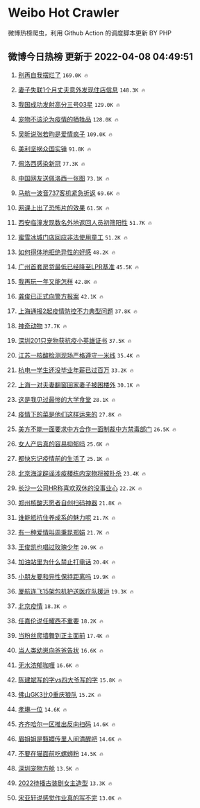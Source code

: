 # Weibo Hot Crawler 



微博热榜爬虫，利用 Github Action 的调度脚本更新 BY PHP 


## 微博今日热榜 更新于 2022-04-08 04:49:51 
1. [别再自我摆烂了](https://s.weibo.com/weibo?q=%23%E5%88%AB%E5%86%8D%E8%87%AA%E6%88%91%E6%91%86%E7%83%82%E4%BA%86%23&Refer=top) `169.0K 🔥` 

1. [妻子失联1个月丈夫意外发现住店信息](https://s.weibo.com/weibo?q=%23%E5%A6%BB%E5%AD%90%E5%A4%B1%E8%81%941%E4%B8%AA%E6%9C%88%E4%B8%88%E5%A4%AB%E6%84%8F%E5%A4%96%E5%8F%91%E7%8E%B0%E4%BD%8F%E5%BA%97%E4%BF%A1%E6%81%AF%23&Refer=top) `148.3K 🔥` 

1. [我国成功发射高分三号03星](https://s.weibo.com/weibo?q=%23%E6%88%91%E5%9B%BD%E6%88%90%E5%8A%9F%E5%8F%91%E5%B0%84%E9%AB%98%E5%88%86%E4%B8%89%E5%8F%B703%E6%98%9F%23&Refer=top) `129.0K 🔥` 

1. [宠物不该沦为疫情的牺牲品](https://s.weibo.com/weibo?q=%23%E5%AE%A0%E7%89%A9%E4%B8%8D%E8%AF%A5%E6%B2%A6%E4%B8%BA%E7%96%AB%E6%83%85%E7%9A%84%E7%89%BA%E7%89%B2%E5%93%81%23&Refer=top) `128.0K 🔥` 

1. [吴昕说张若昀是爱情疯子](https://s.weibo.com/weibo?q=%23%E5%90%B4%E6%98%95%E8%AF%B4%E5%BC%A0%E8%8B%A5%E6%98%80%E6%98%AF%E7%88%B1%E6%83%85%E7%96%AF%E5%AD%90%23&Refer=top) `109.0K 🔥` 

1. [美利坚祸众国实锤](https://s.weibo.com/weibo?q=%23%E7%BE%8E%E5%88%A9%E5%9D%9A%E7%A5%B8%E4%BC%97%E5%9B%BD%E5%AE%9E%E9%94%A4%23&Refer=top) `91.8K 🔥` 

1. [佩洛西感染新冠](https://s.weibo.com/weibo?q=%23%E4%BD%A9%E6%B4%9B%E8%A5%BF%E6%84%9F%E6%9F%93%E6%96%B0%E5%86%A0%23&Refer=top) `77.3K 🔥` 

1. [中国网友送佩洛西一张图](https://s.weibo.com/weibo?q=%23%E4%B8%AD%E5%9B%BD%E7%BD%91%E5%8F%8B%E9%80%81%E4%BD%A9%E6%B4%9B%E8%A5%BF%E4%B8%80%E5%BC%A0%E5%9B%BE%23&Refer=top) `73.1K 🔥` 

1. [马航一波音737客机紧急折返](https://s.weibo.com/weibo?q=%23%E9%A9%AC%E8%88%AA%E4%B8%80%E6%B3%A2%E9%9F%B3737%E5%AE%A2%E6%9C%BA%E7%B4%A7%E6%80%A5%E6%8A%98%E8%BF%94%23&Refer=top) `69.6K 🔥` 

1. [网课上出了恐怖片的效果](https://s.weibo.com/weibo?q=%23%E7%BD%91%E8%AF%BE%E4%B8%8A%E5%87%BA%E4%BA%86%E6%81%90%E6%80%96%E7%89%87%E7%9A%84%E6%95%88%E6%9E%9C%23&Refer=top) `61.5K 🔥` 

1. [西安临潼发现数名外地返回人员初筛阳性](https://s.weibo.com/weibo?q=%23%E8%A5%BF%E5%AE%89%E4%B8%B4%E6%BD%BC%E5%8F%91%E7%8E%B0%E6%95%B0%E5%90%8D%E5%A4%96%E5%9C%B0%E8%BF%94%E5%9B%9E%E4%BA%BA%E5%91%98%E5%88%9D%E7%AD%9B%E9%98%B3%E6%80%A7%23&Refer=top) `51.7K 🔥` 

1. [蜜雪冰城门店回应非法使用童工](https://s.weibo.com/weibo?q=%23%E8%9C%9C%E9%9B%AA%E5%86%B0%E5%9F%8E%E9%97%A8%E5%BA%97%E5%9B%9E%E5%BA%94%E9%9D%9E%E6%B3%95%E4%BD%BF%E7%94%A8%E7%AB%A5%E5%B7%A5%23&Refer=top) `51.2K 🔥` 

1. [如何得体地拒绝异性的好感](https://s.weibo.com/weibo?q=%23%E5%A6%82%E4%BD%95%E5%BE%97%E4%BD%93%E5%9C%B0%E6%8B%92%E7%BB%9D%E5%BC%82%E6%80%A7%E7%9A%84%E5%A5%BD%E6%84%9F%23&Refer=top) `48.2K 🔥` 

1. [广州首套房贷最低已经降至LPR基准](https://s.weibo.com/weibo?q=%23%E5%B9%BF%E5%B7%9E%E9%A6%96%E5%A5%97%E6%88%BF%E8%B4%B7%E6%9C%80%E4%BD%8E%E5%B7%B2%E7%BB%8F%E9%99%8D%E8%87%B3LPR%E5%9F%BA%E5%87%86%23&Refer=top) `45.5K 🔥` 

1. [我再玩一年又能怎样](https://s.weibo.com/weibo?q=%23%E6%88%91%E5%86%8D%E7%8E%A9%E4%B8%80%E5%B9%B4%E5%8F%88%E8%83%BD%E6%80%8E%E6%A0%B7%23&Refer=top) `42.8K 🔥` 

1. [龚俊已正式向警方报案](https://s.weibo.com/weibo?q=%23%E9%BE%9A%E4%BF%8A%E5%B7%B2%E6%AD%A3%E5%BC%8F%E5%90%91%E8%AD%A6%E6%96%B9%E6%8A%A5%E6%A1%88%23&Refer=top) `42.1K 🔥` 

1. [上海通报2起疫情防控不力典型问题](https://s.weibo.com/weibo?q=%23%E4%B8%8A%E6%B5%B7%E9%80%9A%E6%8A%A52%E8%B5%B7%E7%96%AB%E6%83%85%E9%98%B2%E6%8E%A7%E4%B8%8D%E5%8A%9B%E5%85%B8%E5%9E%8B%E9%97%AE%E9%A2%98%23&Refer=top) `37.8K 🔥` 

1. [神奇动物](https://s.weibo.com/weibo?q=%E7%A5%9E%E5%A5%87%E5%8A%A8%E7%89%A9&Refer=top) `37.7K 🔥` 

1. [深圳201只宠物获抗疫小英雄证书](https://s.weibo.com/weibo?q=%23%E6%B7%B1%E5%9C%B3201%E5%8F%AA%E5%AE%A0%E7%89%A9%E8%8E%B7%E6%8A%97%E7%96%AB%E5%B0%8F%E8%8B%B1%E9%9B%84%E8%AF%81%E4%B9%A6%23&Refer=top) `37.5K 🔥` 

1. [江苏一核酸检测现场严格遵守一米线](https://s.weibo.com/weibo?q=%23%E6%B1%9F%E8%8B%8F%E4%B8%80%E6%A0%B8%E9%85%B8%E6%A3%80%E6%B5%8B%E7%8E%B0%E5%9C%BA%E4%B8%A5%E6%A0%BC%E9%81%B5%E5%AE%88%E4%B8%80%E7%B1%B3%E7%BA%BF%23&Refer=top) `35.4K 🔥` 

1. [杭电一学生还没毕业年薪已过百万](https://s.weibo.com/weibo?q=%23%E6%9D%AD%E7%94%B5%E4%B8%80%E5%AD%A6%E7%94%9F%E8%BF%98%E6%B2%A1%E6%AF%95%E4%B8%9A%E5%B9%B4%E8%96%AA%E5%B7%B2%E8%BF%87%E7%99%BE%E4%B8%87%23&Refer=top) `33.2K 🔥` 

1. [上海一对夫妻翻窗回家妻子被困楼外](https://s.weibo.com/weibo?q=%23%E4%B8%8A%E6%B5%B7%E4%B8%80%E5%AF%B9%E5%A4%AB%E5%A6%BB%E7%BF%BB%E7%AA%97%E5%9B%9E%E5%AE%B6%E5%A6%BB%E5%AD%90%E8%A2%AB%E5%9B%B0%E6%A5%BC%E5%A4%96%23&Refer=top) `30.1K 🔥` 

1. [这是我见过最惨的大学食堂](https://s.weibo.com/weibo?q=%23%E8%BF%99%E6%98%AF%E6%88%91%E8%A7%81%E8%BF%87%E6%9C%80%E6%83%A8%E7%9A%84%E5%A4%A7%E5%AD%A6%E9%A3%9F%E5%A0%82%23&Refer=top) `28.1K 🔥` 

1. [疫情下的菜是他们这样运来的](https://s.weibo.com/weibo?q=%23%E7%96%AB%E6%83%85%E4%B8%8B%E7%9A%84%E8%8F%9C%E6%98%AF%E4%BB%96%E4%BB%AC%E8%BF%99%E6%A0%B7%E8%BF%90%E6%9D%A5%E7%9A%84%23&Refer=top) `27.8K 🔥` 

1. [美方不能一面要求中方合作一面制裁中方禁毒部门](https://s.weibo.com/weibo?q=%23%E7%BE%8E%E6%96%B9%E4%B8%8D%E8%83%BD%E4%B8%80%E9%9D%A2%E8%A6%81%E6%B1%82%E4%B8%AD%E6%96%B9%E5%90%88%E4%BD%9C%E4%B8%80%E9%9D%A2%E5%88%B6%E8%A3%81%E4%B8%AD%E6%96%B9%E7%A6%81%E6%AF%92%E9%83%A8%E9%97%A8%23&Refer=top) `26.5K 🔥` 

1. [女人产后真的容易抑郁吗](https://s.weibo.com/weibo?q=%23%E5%A5%B3%E4%BA%BA%E4%BA%A7%E5%90%8E%E7%9C%9F%E7%9A%84%E5%AE%B9%E6%98%93%E6%8A%91%E9%83%81%E5%90%97%23&Refer=top) `25.6K 🔥` 

1. [都快忘记疫情前的生活了](https://s.weibo.com/weibo?q=%23%E9%83%BD%E5%BF%AB%E5%BF%98%E8%AE%B0%E7%96%AB%E6%83%85%E5%89%8D%E7%9A%84%E7%94%9F%E6%B4%BB%E4%BA%86%23&Refer=top) `25.1K 🔥` 

1. [北京海淀辟谣涉疫楼栋内宠物将被扑杀](https://s.weibo.com/weibo?q=%23%E5%8C%97%E4%BA%AC%E6%B5%B7%E6%B7%80%E8%BE%9F%E8%B0%A3%E6%B6%89%E7%96%AB%E6%A5%BC%E6%A0%8B%E5%86%85%E5%AE%A0%E7%89%A9%E5%B0%86%E8%A2%AB%E6%89%91%E6%9D%80%23&Refer=top) `23.4K 🔥` 

1. [长沙一公司HR称喜欢双休的没事业心](https://s.weibo.com/weibo?q=%23%E9%95%BF%E6%B2%99%E4%B8%80%E5%85%AC%E5%8F%B8HR%E7%A7%B0%E5%96%9C%E6%AC%A2%E5%8F%8C%E4%BC%91%E7%9A%84%E6%B2%A1%E4%BA%8B%E4%B8%9A%E5%BF%83%23&Refer=top) `22.2K 🔥` 

1. [郑州核酸志愿者自创扫码神器](https://s.weibo.com/weibo?q=%23%E9%83%91%E5%B7%9E%E6%A0%B8%E9%85%B8%E5%BF%97%E6%84%BF%E8%80%85%E8%87%AA%E5%88%9B%E6%89%AB%E7%A0%81%E7%A5%9E%E5%99%A8%23&Refer=top) `21.8K 🔥` 

1. [谁能抵抗住养成系的魅力呢](https://s.weibo.com/weibo?q=%23%E8%B0%81%E8%83%BD%E6%8A%B5%E6%8A%97%E4%BD%8F%E5%85%BB%E6%88%90%E7%B3%BB%E7%9A%84%E9%AD%85%E5%8A%9B%E5%91%A2%23&Refer=top) `21.7K 🔥` 

1. [有一种爱情叫周秉昆郑娟](https://s.weibo.com/weibo?q=%23%E6%9C%89%E4%B8%80%E7%A7%8D%E7%88%B1%E6%83%85%E5%8F%AB%E5%91%A8%E7%A7%89%E6%98%86%E9%83%91%E5%A8%9F%23&Refer=top) `21.7K 🔥` 

1. [王俊凯也唱过玫瑰少年](https://s.weibo.com/weibo?q=%23%E7%8E%8B%E4%BF%8A%E5%87%AF%E4%B9%9F%E5%94%B1%E8%BF%87%E7%8E%AB%E7%91%B0%E5%B0%91%E5%B9%B4%23&Refer=top) `20.9K 🔥` 

1. [加油站里为什么禁止打电话](https://s.weibo.com/weibo?q=%23%E5%8A%A0%E6%B2%B9%E7%AB%99%E9%87%8C%E4%B8%BA%E4%BB%80%E4%B9%88%E7%A6%81%E6%AD%A2%E6%89%93%E7%94%B5%E8%AF%9D%23&Refer=top) `20.4K 🔥` 

1. [小朋友要和异性保持距离吗](https://s.weibo.com/weibo?q=%23%E5%B0%8F%E6%9C%8B%E5%8F%8B%E8%A6%81%E5%92%8C%E5%BC%82%E6%80%A7%E4%BF%9D%E6%8C%81%E8%B7%9D%E7%A6%BB%E5%90%97%23&Refer=top) `19.9K 🔥` 

1. [厦航连飞15架包机护送医疗队援沪](https://s.weibo.com/weibo?q=%23%E5%8E%A6%E8%88%AA%E8%BF%9E%E9%A3%9E15%E6%9E%B6%E5%8C%85%E6%9C%BA%E6%8A%A4%E9%80%81%E5%8C%BB%E7%96%97%E9%98%9F%E6%8F%B4%E6%B2%AA%23&Refer=top) `19.3K 🔥` 

1. [北京疫情](https://s.weibo.com/weibo?q=%23%E5%8C%97%E4%BA%AC%E7%96%AB%E6%83%85%23&Refer=top) `18.3K 🔥` 

1. [任嘉伦说任耀西不重要](https://s.weibo.com/weibo?q=%23%E4%BB%BB%E5%98%89%E4%BC%A6%E8%AF%B4%E4%BB%BB%E8%80%80%E8%A5%BF%E4%B8%8D%E9%87%8D%E8%A6%81%23&Refer=top) `18.2K 🔥` 

1. [当粉丝爬墙舞到正主面前](https://s.weibo.com/weibo?q=%23%E5%BD%93%E7%B2%89%E4%B8%9D%E7%88%AC%E5%A2%99%E8%88%9E%E5%88%B0%E6%AD%A3%E4%B8%BB%E9%9D%A2%E5%89%8D%23&Refer=top) `17.4K 🔥` 

1. [当人类幼崽向爸爸告状](https://s.weibo.com/weibo?q=%23%E5%BD%93%E4%BA%BA%E7%B1%BB%E5%B9%BC%E5%B4%BD%E5%90%91%E7%88%B8%E7%88%B8%E5%91%8A%E7%8A%B6%23&Refer=top) `16.6K 🔥` 

1. [无水浓郁咖喱](https://s.weibo.com/weibo?q=%23%E6%97%A0%E6%B0%B4%E6%B5%93%E9%83%81%E5%92%96%E5%96%B1%23&Refer=top) `16.6K 🔥` 

1. [陈建斌写的字vs四大爷写的字](https://s.weibo.com/weibo?q=%23%E9%99%88%E5%BB%BA%E6%96%8C%E5%86%99%E7%9A%84%E5%AD%97vs%E5%9B%9B%E5%A4%A7%E7%88%B7%E5%86%99%E7%9A%84%E5%AD%97%23&Refer=top) `15.8K 🔥` 

1. [佛山GK3比0重庆狼队](https://s.weibo.com/weibo?q=%23%E4%BD%9B%E5%B1%B1GK3%E6%AF%940%E9%87%8D%E5%BA%86%E7%8B%BC%E9%98%9F%23&Refer=top) `15.2K 🔥` 

1. [孝琳一位](https://s.weibo.com/weibo?q=%23%E5%AD%9D%E7%90%B3%E4%B8%80%E4%BD%8D%23&Refer=top) `14.6K 🔥` 

1. [齐齐哈尔一区推出反向扫码](https://s.weibo.com/weibo?q=%23%E9%BD%90%E9%BD%90%E5%93%88%E5%B0%94%E4%B8%80%E5%8C%BA%E6%8E%A8%E5%87%BA%E5%8F%8D%E5%90%91%E6%89%AB%E7%A0%81%23&Refer=top) `14.6K 🔥` 

1. [眉姐姐是甄嬛传里人间清醒吧](https://s.weibo.com/weibo?q=%23%E7%9C%89%E5%A7%90%E5%A7%90%E6%98%AF%E7%94%84%E5%AC%9B%E4%BC%A0%E9%87%8C%E4%BA%BA%E9%97%B4%E6%B8%85%E9%86%92%E5%90%A7%23&Refer=top) `14.6K 🔥` 

1. [不要在猫面前吃螺蛳粉](https://s.weibo.com/weibo?q=%23%E4%B8%8D%E8%A6%81%E5%9C%A8%E7%8C%AB%E9%9D%A2%E5%89%8D%E5%90%83%E8%9E%BA%E8%9B%B3%E7%B2%89%23&Refer=top) `14.5K 🔥` 

1. [深圳宠物方舱](https://s.weibo.com/weibo?q=%23%E6%B7%B1%E5%9C%B3%E5%AE%A0%E7%89%A9%E6%96%B9%E8%88%B1%23&Refer=top) `13.5K 🔥` 

1. [2022待播古装剧女主造型](https://s.weibo.com/weibo?q=%232022%E5%BE%85%E6%92%AD%E5%8F%A4%E8%A3%85%E5%89%A7%E5%A5%B3%E4%B8%BB%E9%80%A0%E5%9E%8B%23&Refer=top) `13.3K 🔥` 

1. [宋亚轩说感觉作业真的写不完](https://s.weibo.com/weibo?q=%23%E5%AE%8B%E4%BA%9A%E8%BD%A9%E8%AF%B4%E6%84%9F%E8%A7%89%E4%BD%9C%E4%B8%9A%E7%9C%9F%E7%9A%84%E5%86%99%E4%B8%8D%E5%AE%8C%23&Refer=top) `13.0K 🔥` 


